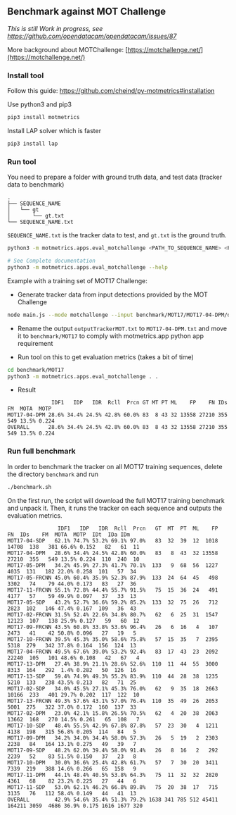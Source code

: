 ## Benchmark against MOT Challenge

_This is still Work in progress, see https://github.com/opendatacam/opendatacam/issues/87_

More background about MOTChallenge: [https://motchallenge.net/](https://motchallenge.net/)

### Install tool

Follow this guide: https://github.com/cheind/py-motmetrics#installation

Use python3 and pip3

```bash
pip3 install motmetrics
```

Install LAP solver which is faster

```bash
pip3 install lap
```

### Run tool

You need to prepare a folder with ground truth data, and test data (tracker data to benchmark)

```
.
├── SEQUENCE_NAME
│   └── gt
│       └── gt.txt
└── SEQUENCE_NAME.txt
```

`SEQUENCE_NAME.txt` is the tracker data to test, and `gt.txt` is the ground truth.
 

```bash
python3 -m motmetrics.apps.eval_motchallenge <PATH_TO_SEQUENCE_NAME> <PATH_TO_SEQUENCE_NAME> 

# See Complete documentation
python3 -m motmetrics.apps.eval_motchallenge --help
```

Example with a training set of MOT17 Challenge:

- Generate tracker data from input detections provided by the MOT Challenge

```bash
node main.js --mode motchallenge --input benchmark/MOT17/MOT17-04-DPM/det/det.txt
```

- Rename the output `outputTrackerMOT.txt` to `MOT17-04-DPM.txt` and move it to `benchmark/MOT17` to comply with motmetrics.app python app requirement

- Run tool on this to get evaluation metrics (takes a bit of time)

```bash
cd benchmark/MOT17
python3 -m motmetrics.apps.eval_motchallenge . .
```

- Result

```
              IDF1   IDP   IDR  Rcll  Prcn GT MT PT ML    FP    FN IDs   FM  MOTA  MOTP
MOT17-04-DPM 28.6% 34.4% 24.5% 42.8% 60.0% 83  8 43 32 13558 27210 355  549 13.5% 0.224
OVERALL      28.6% 34.4% 24.5% 42.8% 60.0% 83  8 43 32 13558 27210 355  549 13.5% 0.224
```

### Run full benchmark

In order to benchmark the tracker on all MOT17 training sequences, delete the directory `benchmark` and run

```bash
./benchmark.sh
```

On the first run, the script will download the full MOT17 training benchmark and unpack it. Then, it runs the tracker on each sequence and outputs the evaluation metrics.

```
                IDF1   IDP   IDR  Rcll  Prcn   GT  MT  PT  ML    FP     FN  IDs    FM  MOTA  MOTP  IDt  IDa IDm
MOT17-04-SDP   62.1% 74.7% 53.2% 69.1% 97.0%   83  32  39  12  1018  14708  138   381 66.6% 0.152   82   61  11
MOT17-04-DPM   28.6% 34.4% 24.5% 42.8% 60.0%   83   8  43  32 13558  27210  355   549 13.5% 0.224  110  240  10
MOT17-05-DPM   34.2% 45.9% 27.3% 41.7% 70.1%  133   9  68  56  1227   4035  131   182 22.0% 0.258  101   57  34
MOT17-05-FRCNN 45.0% 60.4% 35.9% 52.3% 87.9%  133  24  64  45   498   3302   74    79 44.0% 0.173   83   27  36
MOT17-11-FRCNN 55.1% 72.8% 44.4% 55.7% 91.5%   75  15  36  24   491   4177   57    59 49.9% 0.097   37   33  13
MOT17-05-SDP   43.2% 52.7% 36.6% 59.2% 85.2%  133  32  75  26   712   2823  102   146 47.4% 0.167  109   36  43
MOT17-02-FRCNN 31.5% 52.4% 22.6% 34.8% 80.7%   62   6  25  31  1547  12123  107   138 25.9% 0.127   59   60  12
MOT17-09-FRCNN 43.5% 60.8% 33.8% 53.6% 96.4%   26   6  16   4   107   2473   41    42 50.8% 0.096   27   19   5
MOT17-10-FRCNN 39.5% 45.3% 35.0% 58.6% 75.8%   57  15  35   7  2395   5318  279   342 37.8% 0.164  156  124  13
MOT17-04-FRCNN 49.5% 67.6% 39.0% 53.2% 92.4%   83  17  43  23  2092  22240  105   101 48.6% 0.108   42   67   4
MOT17-13-DPM   27.4% 38.9% 21.1% 28.6% 52.6%  110  11  44  55  3000   8313  164   292  1.4% 0.282   50  126  16
MOT17-13-SDP   59.4% 74.9% 49.3% 55.2% 83.9%  110  44  28  38  1235   5210  133   238 43.5% 0.213   82   71  25
MOT17-02-SDP   34.0% 45.5% 27.1% 45.3% 76.0%   62   9  35  18  2663  10166  233   401 29.7% 0.202  117  122  10
MOT17-13-FRCNN 49.3% 57.6% 43.1% 57.0% 76.4%  110  35  49  26  2053   5001  275   322 37.0% 0.172  160  137  33
MOT17-02-DPM   23.0% 42.1% 15.8% 26.5% 70.5%   62   4  20  38  2063  13662  168   270 14.5% 0.261   65  108   7
MOT17-10-SDP   48.4% 55.5% 42.9% 67.8% 87.8%   57  23  30   4  1211   4138  198   315 56.8% 0.205  114   84   5
MOT17-09-DPM   34.2% 34.0% 34.4% 58.0% 57.3%   26   5  19   2  2303   2238   84   164 13.1% 0.275   49   39   7
MOT17-09-SDP   48.2% 62.0% 39.4% 58.0% 91.4%   26   8  16   2   292   2239   52    83 51.5% 0.150   37   23   8
MOT17-10-DPM   30.0% 36.6% 25.4% 42.8% 61.7%   57   7  30  20  3411   7339  219   388 14.6% 0.266   65  158   9
MOT17-11-DPM   44.1% 48.4% 40.5% 53.8% 64.3%   75  11  32  32  2820   4361   68    82 23.2% 0.225   27   44   6
MOT17-11-SDP   53.0% 62.1% 46.2% 66.8% 89.8%   75  20  38  17   715   3135   76   112 58.4% 0.149   44   41  13
OVERALL        42.9% 54.6% 35.4% 51.3% 79.2% 1638 341 785 512 45411 164211 3059  4686 36.9% 0.175 1616 1677 320
```
